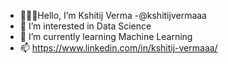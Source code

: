 - 🙋🏻‍♂️Hello, I’m Kshitij Verma -@kshitijvermaaa
- 👀 I’m interested in Data Science
- 🌱 I’m currently learning Machine Learning
- 📫 https://www.linkedin.com/in/kshitij-vermaaa/

<!---
kshitijvermaaa/kshitijvermaaa is a ✨ special ✨ repository because its `README.md` (this file) appears on your GitHub profile.
You can click the Preview link to take a look at your changes.
--->
